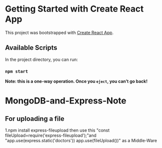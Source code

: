 # Getting Started with Create React App
This project was bootstrapped with [Create React App](https://github.com/facebook/create-react-app).
## Available Scripts
In the project directory, you can run:
### `npm start`
**Note: this is a one-way operation. Once you `eject`, you can’t go back!**


# MongoDB-and-Express-Note

## For uploading a file

1.npm install express-fileupload
then use this "const fileUpload=require('express-fileupload');"and 
"app.use(express.static('doctors'))
app.use(fileUpload())" as a Middle-Ware
